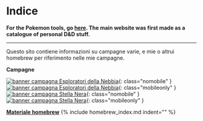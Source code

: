 <style>
.phb p + p {
    text-indent: 0;
}
</style>

# Indice

**For the Pokemon tools, go [here](/poketools). The main website was first made as a catalogue of personal D&D stuff.**

---

Questo sito contiene informazioni su campagne varie, e mie o altrui homebrew per riferimento nelle mie campagne.

**Campagne**

[![banner campagna Esploratori della Nebbia](/assets/img/banner-xho.webp)](/xho/campaign){: class="nomobile" }
[![banner campagna Esploratori della Nebbia](/assets/img/banner-xho-mobile.webp)](/xho/campaign){: class="mobileonly" }
[![banner campagna Stella Nera](/assets/img/banner-stella-nera.webp)](/star/campaign){: class="nomobile" }
[![banner campagna Stella Nera](/assets/img/banner-stella-nera-mobile.webp)](/star/campaign){: class="mobileonly" }


[**Materiale homebrew**](/homebrew/index)
{% include homebrew_index.md indent="" %}